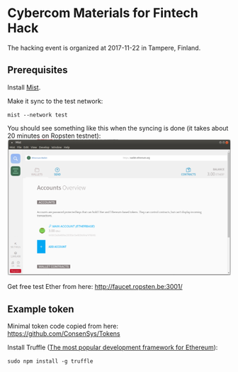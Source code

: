 # Cybercom Materials for Fintech Hack

The hacking event is organized at 2017-11-22 in Tampere, Finland.

## Prerequisites

Install [Mist](https://github.com/ethereum/mist/releases).

Make it sync to the test network:

    mist --network test

You should see something like this when the syncing is done (it takes about 20 minutes on Ropsten testnet):
![Mist started on Ropsten](https://github.com/cybercomgroup/fintech-hack/raw/master/pics/ropsten_mist.png "Mist started on Ropsten")

Get free test Ether from here: http://faucet.ropsten.be:3001/

## Example token

Minimal token code copied from here: https://github.com/ConsenSys/Tokens

Install Truffle ([The most popular development framework for Ethereum](https://github.com/trufflesuite/truffle)):

    sudo npm install -g truffle

